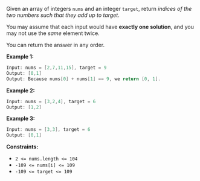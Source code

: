 Given an array of integers `nums` and an integer `target`, return *indices of the two numbers such that they add up to target*.

You may assume that each input would have **exactly one solution**, and you may not use the *same* element twice.

You can return the answer in any order.
 
 **Example 1:**
 
```java
Input: nums = [2,7,11,15], target = 9
Output: [0,1]
Output: Because nums[0] + nums[1] == 9, we return [0, 1].
```
 
 **Example 2:**
 
```java
Input: nums = [3,2,4], target = 6
Output: [1,2]
```

 **Example 3:**
 
```java
Input: nums = [3,3], target = 6
Output: [0,1]
```

**Constraints:**

- `2 <= nums.length <= 104`
- `-109 <= nums[i] <= 109`
- `-109 <= target <= 109`
